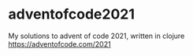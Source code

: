 # adventofcode2021

My solutions to advent of code 2021, written in clojure https://adventofcode.com/2021
